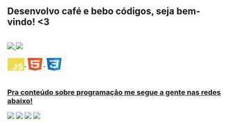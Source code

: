 ## Desenvolvo café e bebo códigos, seja bem-vindo! <3
<div>
 <img scr="https://www.google.com/url?sa=i&url=https%3A%2F%2Ftenor.com%2Fview%2Fgato-programador-gif-15417064310555002042&psig=AOvVaw2vhewSDsMYNEQFo1QwGa5s&ust=1719881037024000&source=images&cd=vfe&opi=89978449&ved=0CBAQjRxqFwoTCKDtiqTOhIcDFQAAAAAdAAAAABAE"
</div>

 <div>
   <a href="https://github.com/jamillysousaa">
   <img height="180em" src="https://github-readme-stats.vercel.app/api?username=jamillysousaa&show_icons=true&theme=dracula&include_all_commits=true&count_private=true"/>
   <img height="180em" src="https://github-readme-stats.vercel.app/api/top-langs/?username=jamillysousaa&layout=compact&langs_count=6&theme=dracula"/>
</div>
    
<div style="display: inline_block"><br>
  <img align="center" alt="Js" height="30" width="40" src="https://raw.githubusercontent.com/devicons/devicon/master/icons/javascript/javascript-plain.svg">
  <img align="center" alt="HTML" height="30" width="40" src="https://raw.githubusercontent.com/devicons/devicon/master/icons/html5/html5-original.svg">
  <img align="center" alt="CSS" height="30" width="40" src="https://raw.githubusercontent.com/devicons/devicon/master/icons/css3/css3-original.svg">
</div>
 
<br>
 
### Pra conteúdo sobre programação me segue a gente nas redes abaixo!
 
<div> 
  <a href="https://www.instagram.com/the.jamilly/" target="_blank"><img src="https://img.shields.io/badge/-Instagram-%23E4405F?style=for-the-badge&logo=instagram&logoColor=white" target="_blank"></a>
 <a href="" target="_blank"><img src="https://img.shields.io/badge/Discord-7289DA?style=for-the-badge&logo=discord&logoColor=white" target="_blank"></a> 
  <a href=https://mail.google.com/mail/u/0/?tab=rm&ogbl#inbox"" target="_blank"><img src="https://img.shields.io/badge/-Gmail-%23333?style=for-the-badge&logo=gmail&logoColor=white" target="_blank"></a>
  <a href="https://www.linkedin.com/in/jamilly-kely-s-sousa-a69b67247/" target="_blank"><img src="https://img.shields.io/badge/-LinkedIn-%230077B5?style=for-the-badge&logo=linkedin&logoColor=white" target="_blank"></a>
</div>
